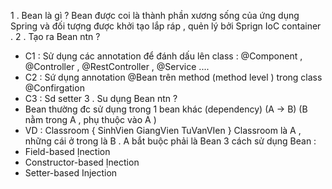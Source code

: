 1 . Bean là gì ? Bean được coi là thành phần xương sống của ứng dụng Spring và đối tượng được khởi tạo lắp ráp , quẻn lý
bởi Sprign IoC container . 2 . Tạo ra Bean ntn ?

- C1 : Sử dụng các annotation để đánh dấu lên class : @Component , @Controller , @RestController , @Service ....
- C2 : Sứ dụng annotation @Bean trên method (method level ) trong class @Confirgation
- C3 : Sd setter 3 . Su dụng Bean ntn ?
- Bean thường đc sử dụng trong 1 bean khác (dependency) (A -> B)
  (B nằm trong A , phụ thuộc vào A )
- VD : Classroom { SinhVien GiangVien TuVanVIen } Classroom là A , những cái ở trong là B . A bắt buộc phải là Bean 3
  cách sử dụng Bean :
- Field-based Ịnection
- Constructor-based Ịnection
- Setter-based Injection